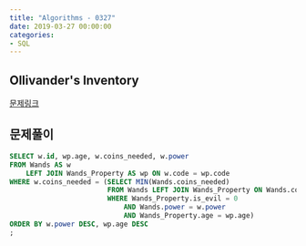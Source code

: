 ```yaml
---
title: "Algorithms - 0327"
date: 2019-03-27 00:00:00
categories:
- SQL
---
```


## Ollivander's Inventory
[문제링크](https://www.hackerrank.com/challenges/harry-potter-and-wands/problem)

## 문제풀이

```sql
SELECT w.id, wp.age, w.coins_needed, w.power
FROM Wands AS w
    LEFT JOIN Wands_Property AS wp ON w.code = wp.code
WHERE w.coins_needed = (SELECT MIN(Wands.coins_needed)
                        FROM Wands LEFT JOIN Wands_Property ON Wands.code = Wands_Property.code
                        WHERE Wands_Property.is_evil = 0
                            AND Wands.power = w.power
                            AND Wands_Property.age = wp.age)
ORDER BY w.power DESC, wp.age DESC
;
```
